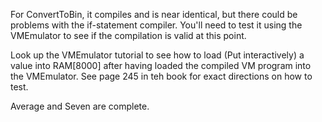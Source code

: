 For ConvertToBin, it compiles and is near identical, but there could be problems with the if-statement compiler. You'll need to test it using the VMEmulator to see if the compilation is valid at this point.

Look up the VMEmulator tutorial to see how to load (Put interactively) a value into RAM[8000] after having loaded the compiled VM program into the VMEmulator. See page 245 in teh book for exact directions on how to test.

Average and Seven are complete.
